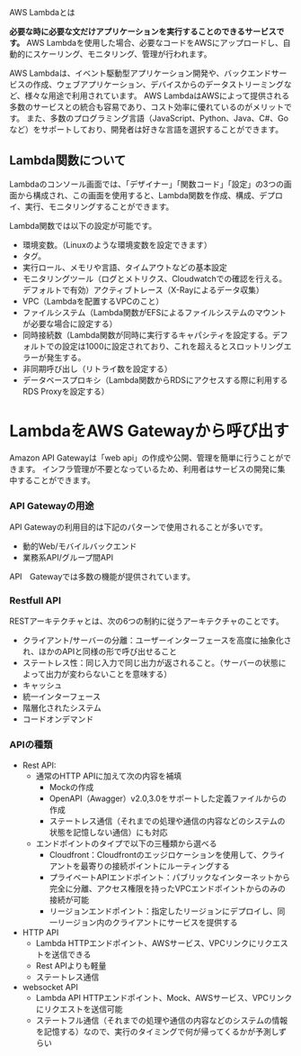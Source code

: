 




AWS Lambdaとは

**必要な時に必要な文だけアプリケーションを実行することのできるサービスです。**
AWS Lambdaを使用した場合、必要なコードをAWSにアップロードし、自動的にスケーリング、モニタリング、管理が行われます。

AWS Lambdaは、イベント駆動型アプリケーション開発や、バックエンドサービスの作成、ウェブアプリケーション、デバイスからのデータストリーミングなど、様々な用途で利用されています。
AWS LambdaはAWSによって提供される多数のサービスとの統合も容易であり、コスト効率に優れているのがメリットです。
また、多数のプログラミング言語（JavaScript、Python、Java、C#、Goなど）をサポートしており、開発者は好きな言語を選択することができます。




## Lambda関数について

Lambdaのコンソール画面では、「デザイナー」「関数コード」「設定」の3つの画面から構成され、この画面を使用すると、Lambda関数を作成、構成、デプロイ、実行、モニタリングすることができます。

Lambda関数では以下の設定が可能です。


- 環境変数。（Linuxのような環境変数を設定できます）
- タグ。
- 実行ロール、メモリや言語、タイムアウトなどの基本設定
- モニタリングツール（ログとメトリクス、Cloudwatchでの確認を行える。デフォルトで有効）アクティブトレース（X-Rayによるデータ収集）
- VPC（Lambdaを配置するVPCのこと）
- ファイルシステム（Lambda関数がEFSによるファイルシステムのマウントが必要な場合に設定する）
- 同時接続数（Lambda関数が同時に実行するキャパシティを設定する。デフォルトでの設定は1000に設定されており、これを超えるとスロットリングエラーが発生する。
- 非同期呼び出し（リトライ数を設定する）
- データベースプロキシ（Lambda関数からRDSにアクセスする際に利用するRDS Proxyを設定する）




# LambdaをAWS Gatewayから呼び出す

Amazon API Gatewayは「web api」の作成や公開、管理を簡単に行うことができます。
インフラ管理が不要となっているため、利用者はサービスの開発に集中することができます。

### API Gatewayの用途

API Gatewayの利用目的は下記のパターンで使用されることが多いです。

- 動的Web/モバイルバックエンド
- 業務系API/グループ間API

API　Gatewayでは多数の機能が提供されています。

### Restfull API

RESTアーキテクチャとは、次の6つの制約に従うアーキテクチャのことです。

- クライアント/サーバーの分離：ユーザーインターフェースを高度に抽象化され、ほかのAPIと同様の形で呼び出せること
- ステートレス性：同じ入力で同じ出力が返されること。（サーバーの状態によって出力が変わらないことを意味する）
- キャッシュ
- 統一インターフェース
- 階層化されたシステム
- コードオンデマンド


### APIの種類

- Rest API:
  - 通常のHTTP APIに加えて次の内容を補填
    - Mockの作成
    - OpenAPI（Awagger）v2.0,3.0をサポートした定義ファイルからの作成
    - ステートレス通信（それまでの処理や通信の内容などのシステムの状態を記憶しない通信）にも対応
  - エンドポイントのタイプで以下の三種類から選べる
    - Cloudfront：Cloudfrontのエッジロケーションを使用して、クライアントを最寄りの接続ポイントにルーティングする
    - プライベートAPIエンドポイント：パブリックなインターネットから完全に分離、アクセス権限を持ったVPCエンドポイントからのみの接続が可能
    - リージョンエンドポイント：指定したリージョンにデプロイし、同一リージョン内のクライアントにサービスを提供する
- HTTP API
    - Lambda HTTPエンドポイント、AWSサービス、VPCリンクにリクエストを送信できる
    - Rest APIよりも軽量
    - ステートレス通信
- websocket API
    - Lambda API HTTPエンドポイント、Mock、AWSサービス、VPCリンクにリクエストを送信可能
    - ステートフル通信（それまでの処理や通信の内容などのシステムの情報を記憶する）なので、実行のタイミングで何が帰ってくるかが予測しずらい











